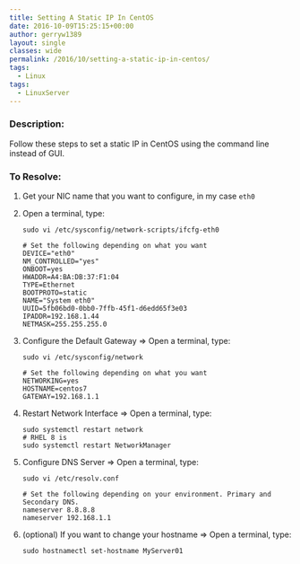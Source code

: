 ```yaml
---
title: Setting A Static IP In CentOS
date: 2016-10-09T15:25:15+00:00
author: gerryw1389
layout: single
classes: wide
permalink: /2016/10/setting-a-static-ip-in-centos/
tags:
  - Linux
tags:
  - LinuxServer
---
```

<!--more-->

### Description:

Follow these steps to set a static IP in CentOS using the command line instead of GUI.

### To Resolve:

1. Get your NIC name that you want to configure, in my case `eth0`

2. Open a terminal, type:

   ```shell
   sudo vi /etc/sysconfig/network-scripts/ifcfg-eth0

   # Set the following depending on what you want
   DEVICE="eth0"
   NM_CONTROLLED="yes"
   ONBOOT=yes
   HWADDR=A4:BA:DB:37:F1:04
   TYPE=Ethernet
   BOOTPROTO=static
   NAME="System eth0"
   UUID=5fb06bd0-0bb0-7ffb-45f1-d6edd65f3e03
   IPADDR=192.168.1.44
   NETMASK=255.255.255.0
   ```

3. Configure the Default Gateway => Open a terminal, type:

   ```shell
   sudo vi /etc/sysconfig/network

   # Set the following depending on what you want
   NETWORKING=yes
   HOSTNAME=centos7
   GATEWAY=192.168.1.1
   ```

4. Restart Network Interface => Open a terminal, type:

   ```shell
   sudo systemctl restart network
   # RHEL 8 is
   sudo systemctl restart NetworkManager
   ```

5. Configure DNS Server => Open a terminal, type:

   ```shell
   sudo vi /etc/resolv.conf

   # Set the following depending on your environment. Primary and Secondary DNS.
   nameserver 8.8.8.8
   nameserver 192.168.1.1
   ```

6. (optional) If you want to change your hostname => Open a terminal, type:

   ```shell
   sudo hostnamectl set-hostname MyServer01
   ```